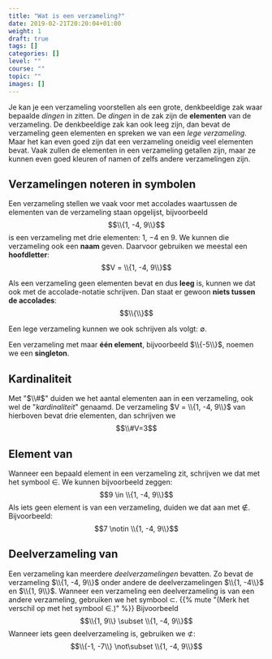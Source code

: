 ```yaml
---
title: "Wat is een verzameling?"
date: 2019-02-21T20:20:04+01:00
weight: 1
draft: true
tags: []
categories: []
level: ""
course: ""
topic: ""
images: []
---
```

Je kan je een verzameling voorstellen als een grote, denkbeeldige zak waar bepaalde *dingen* in zitten. De *dingen* in de zak zijn de **elementen** van de verzameling. De denkbeeldige zak kan ook leeg zijn, dan bevat de verzameling geen elementen en spreken we van een *lege verzameling*. Maar het kan even goed zijn dat een verzameling oneidig veel elementen bevat. Vaak zullen de elementen in een verzameling getallen zijn, maar ze kunnen even goed kleuren of namen of zelfs andere verzamelingen zijn.

## Verzamelingen noteren in symbolen
Een verzameling stellen we vaak voor met accolades waartussen de elementen van de verzameling staan opgelijst, bijvoorbeeld
$$\\{1, -4, 9\\}$$
is een verzameling met drie elementen: $1$, $-4$ en $9$.
We kunnen die verzameling ook een **naam** geven. Daarvoor gebruiken we meestal een **hoofdletter**:
$$V = \\{1, -4, 9\\}$$

Als een verzameling geen elementen bevat en dus **leeg** is, kunnen we dat ook met de accolade-notatie schrijven. Dan staat er gewoon **niets tussen de accolades**:
$$\\{\\}$$

Een lege verzameling kunnen we ook schrijven als volgt: $\emptyset$.

Een verzameling met maar **één element**, bijvoorbeeld $\\{-5\\}$, noemen we een **singleton**.

## Kardinaliteit
Met "$\\#$" duiden we het aantal elementen aan in een verzameling, ook wel de "*kardinaliteit*" genaamd. De verzameling $V = \\{1, -4, 9\\}$ van hierboven bevat drie elementen, dan schrijven we
$$\\#V=3$$

## Element van
Wanneer een bepaald element in een verzameling zit, schrijven we dat met het symbool
$\in$. We kunnen bijvoorbeeld zeggen:
$$9 \in \\{1, -4, 9\\}$$
Als iets geen element is van een verzameling, duiden we dat aan met $\notin$. Bijvoorbeeld:
$$7 \notin \\{1, -4, 9\\}$$


## Deelverzameling van
Een verzameling kan meerdere   *deelverzamelingen* bevatten. Zo bevat de verzameling $\\{1, -4, 9\\}$ onder andere de deelverzamelingen $\\{1, -4\\}$ en $\\{1, 9\\}$. Wanneer een verzameling een deelverzameling is van een andere verzameling, gebruiken we het symbool $\subset$.
{{% mute "(Merk het verschil op met het symbool $\in$.)" %}} 
Bijvoorbeeld 
$$\\{1, 9\\} \subset \\{1, -4, 9\\}$$
Wanneer iets geen deelverzameling is, gebruiken we $\not\subset$:
$$\\{-1, -7\\} \not\subset \\{1, -4, 9\\}$$
